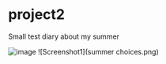 # project2

Small test diary about my summer

![image](https://user-images.githubusercontent.com/109221609/179986375-fa692193-cd1d-40cf-9769-56449f480042.png)
![Screenshot1](summer choices.png)

